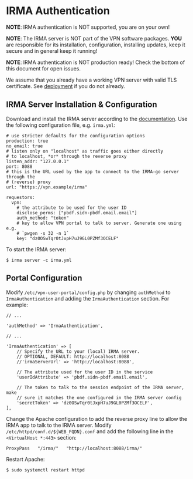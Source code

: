 # IRMA Authentication

**NOTE**: IRMA authentication is NOT supported, you are on your own!

**NOTE**: The IRMA server is NOT part of the VPN software packages. **YOU** are responsible for its installation, configuration, installing updates, keep it secure and in general keep it running!

**NOTE**: IRMA authentication is NOT production ready! Check the bottom of this document for open issues.

We assume that you already have a working VPN server with valid TLS certificate. See [deployment](README.md#deployment) if you do not already.

## IRMA Server Installation & Configuration

Download and install the IRMA server according to the [documentation](https://irma.app/docs/getting-started/). Use the following
configuration file, e.g. `irma.yml`:

```
# use stricter defaults for the configuration options
production: true
no_email: true
# listen only on "localhost" as traffic goes either directly
# to localhost, *or* through the reverse proxy
listen_addr: "127.0.0.1"
port: 8088
# this is the URL used by the app to connect to the IRMA-go server through the
# (reverse) proxy
url: "https://vpn.example/irma"

requestors:
  vpn:
    # the attribute to be used for the user ID
    disclose_perms: ["pbdf.sidn-pbdf.email.email"]
    auth_method: "token"
    # key to allow VPN portal to talk to server. Generate one using e.g.
    # `pwgen -s 32 -n 1`
    key: "dz0OSwTqr0tJxpH7uJ9GL0PZMf3OCELF"
```

To start the IRMA server:

```
$ irma server -c irma.yml
```

## Portal Configuration

Modify `/etc/vpn-user-portal/config.php` by changing `authMethod` to
`IrmaAuthentication` and adding the `IrmaAuthentication` section. For example:

```
// ...

'authMethod' => 'IrmaAuthentication',

// ...

'IrmaAuthentication' => [
    // Specify the URL to your (local) IRMA server.
    // OPTIONAL, DEFAULT: http://localhost:8088
    //'irmaServerUrl' => 'http://localhost:8088',

    // The attribute used for the user ID in the service
    'userIdAttribute' => 'pbdf.sidn-pbdf.email.email',

    // The token to talk to the session endpoint of the IRMA server, make
    // sure it matches the one configured in the IRMA server config
    'secretToken' => 'dz0OSwTqr0tJxpH7uJ9GL0PZMf3OCELF',
],
```

Change the Apache configuration to add the reverse proxy line to allow the IRMA
app to talk to the IRMA server. Modify `/etc/httpd/conf.d/${WEB_FQDN}.conf` and
add the following line in the `<VirtualHost *:443>` section:

```
ProxyPass   "/irma/"   "http://localhost:8088/irma/"
```

Restart Apache:

```
$ sudo systemctl restart httpd
```
